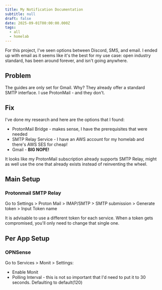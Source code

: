 ```yaml
---
title: My Notification Documentation
subtitle: null
draft: false
date: 2025-09-01T00:00:00.000Z
tags:
  - all
  - homelab
---
```


For this project, I've seen options between Discord, SMS, and email. I ended up with email as it seems like it's the best for my use case: open industry standard, has been around forever, and isn't going anywhere.

## Problem

The guides are only set for Gmail. Why? They already offer a standard SMTP interface. I use ProtonMail - and they don't.

## Fix

I've done my research and here are the options that I found:

* ProtonMail Bridge - makes sense, I have the prerequisites that were needed
* SMTP Relay Service - I have an AWS account for my homelab and there's AWS SES for cheap!
* Gmail - **BIG NOPE!**

It looks like my ProtonMail subscription already supports SMTP Relay, might as well use the one that already exists instead of reinventing the wheel.

## Main Setup

### Protonmail SMTP Relay

Go to Settings > Proton Mail > IMAP/SMTP > SMTP submission > Generate token > Input Token name

It is advisable to use a different token for each service. When a token gets compromised, you'll only need to change that single one.

## Per App Setup

### OPNSense

Go to Services > Monit > Settings:

* Enable Monit
* Polling Interval - this is not so important that I'd need to put it to 30 seconds. Defaulting to default(120)
